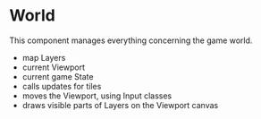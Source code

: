 World
=====

This component manages everything concerning the game world.

- map Layers
- current Viewport
- current game State
- calls updates for tiles
- moves the Viewport, using Input classes
- draws visible parts of Layers on the Viewport canvas
